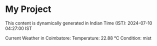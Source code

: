 # My Project

This content is dynamically generated in Indian Time (IST): 2024-07-10 04:27:00 IST


Current Weather in Coimbatore:
Temperature: 22.88 °C
Condition: mist

